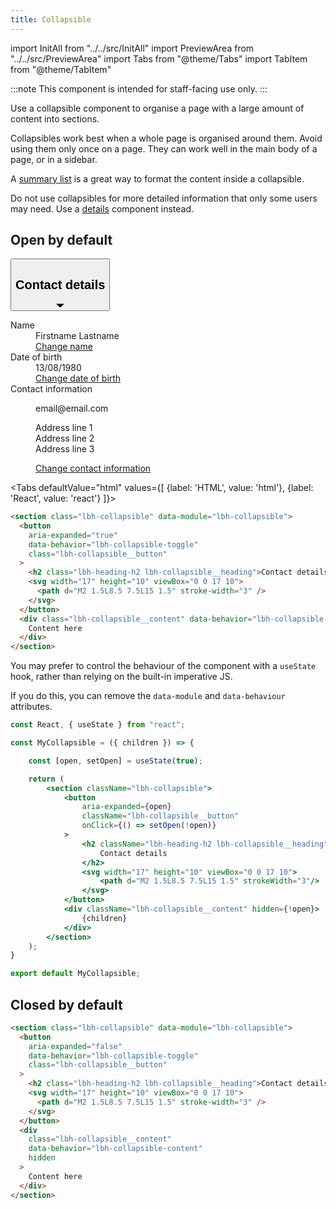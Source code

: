 ```yaml
---
title: Collapsible
---
```


import InitAll from "../../src/InitAll"
import PreviewArea from "../../src/PreviewArea"
import Tabs from "@theme/Tabs"
import TabItem from "@theme/TabItem"

:::note
This component is intended for staff-facing use only.
:::

Use a collapsible component to organise a page with a large amount of content into sections.

Collapsibles work best when a whole page is organised around them. Avoid using them only once on a page. They can work well in the main body of a page, or in a sidebar.

A [summary list](/components/summary-list) is a great way to format the content inside a collapsible.

Do not use collapsibles for more detailed information that only some users may need. Use a [details](/components/details) component instead.

## Open by default

<InitAll>
<PreviewArea>
  <section data-one className="lbh-collapsible" data-module="lbh-collapsible">
      <button 
        aria-expanded="true" data-behavior="lbh-collapsible-toggle" className="lbh-collapsible__button"
      >
          <h2 className="lbh-heading-h2 lbh-collapsible__heading">Contact details</h2>
          <svg width="17" height="10" viewBox="0 0 17 10">
              <path d="M2 1.5L8.5 7.5L15 1.5" strokeWidth="3"/>
          </svg>
      </button>
      <div className="lbh-collapsible__content" data-behavior="lbh-collapsible-content">
          <dl class="govuk-summary-list lbh-summary-list">
          <div class="govuk-summary-list__row">
              <dt class="govuk-summary-list__key">Name</dt>
              <dd class="govuk-summary-list__value">Firstname Lastname</dd>
              <dd class="govuk-summary-list__actions">
              <a class="govuk-link" href="#">
                  Change<span class="govuk-visually-hidden"> name</span>
              </a>
              </dd>
          </div>
          <div class="govuk-summary-list__row">
              <dt class="govuk-summary-list__key">Date of birth</dt>
              <dd class="govuk-summary-list__value">13/08/1980</dd>
              <dd class="govuk-summary-list__actions">
              <a class="govuk-link" href="#">
                  Change<span class="govuk-visually-hidden"> date of birth</span>
              </a>
              </dd>
          </div>
          <div class="govuk-summary-list__row">
              <dt class="govuk-summary-list__key">Contact information</dt>
              <dd class="govuk-summary-list__value">
              <p class="govuk-body">email@email.com</p>
              <p class="govuk-body">
                  Address line 1<br />
                  Address line 2<br />
                  Address line 3
              </p>
              </dd>
              <dd class="govuk-summary-list__actions">
              <a class="govuk-link" href="#">
                  Change<span class="govuk-visually-hidden"> contact information</span>
              </a>
              </dd>
          </div>
          </dl>
      </div>
  </section>
  </PreviewArea>
</InitAll>

<Tabs
defaultValue="html"
values={[
{label: 'HTML', value: 'html'},
{label: 'React', value: 'react'}
]}>
<TabItem value="html">

```html
<section class="lbh-collapsible" data-module="lbh-collapsible">
  <button
    aria-expanded="true"
    data-behavior="lbh-collapsible-toggle"
    class="lbh-collapsible__button"
  >
    <h2 class="lbh-heading-h2 lbh-collapsible__heading">Contact details</h2>
    <svg width="17" height="10" viewBox="0 0 17 10">
      <path d="M2 1.5L8.5 7.5L15 1.5" stroke-width="3" />
    </svg>
  </button>
  <div class="lbh-collapsible__content" data-behavior="lbh-collapsible-content">
    Content here
  </div>
</section>
```

</TabItem>
<TabItem value="react">

You may prefer to control the behaviour of the component with a `useState` hook, rather than relying on the built-in imperative JS.

If you do this, you can remove the `data-module` and `data-behaviour` attributes.

```jsx
const React, { useState } from "react";

const MyCollapsible = ({ children }) => {

    const [open, setOpen] = useState(true);

    return (
        <section className="lbh-collapsible">
            <button
                aria-expanded={open}
                className="lbh-collapsible__button"
                onClick={() => setOpen(!open)}
            >
                <h2 className="lbh-heading-h2 lbh-collapsible__heading">
                    Contact details
                </h2>
                <svg width="17" height="10" viewBox="0 0 17 10">
                    <path d="M2 1.5L8.5 7.5L15 1.5" strokeWidth="3"/>
                </svg>
            </button>
            <div className="lbh-collapsible__content" hidden={!open}>
                {children}
            </div>
        </section>
    );
}

export default MyCollapsible;
```

</TabItem>

</Tabs>

## Closed by default

```html
<section class="lbh-collapsible" data-module="lbh-collapsible">
  <button
    aria-expanded="false"
    data-behavior="lbh-collapsible-toggle"
    class="lbh-collapsible__button"
  >
    <h2 class="lbh-heading-h2 lbh-collapsible__heading">Contact details</h2>
    <svg width="17" height="10" viewBox="0 0 17 10">
      <path d="M2 1.5L8.5 7.5L15 1.5" stroke-width="3" />
    </svg>
  </button>
  <div
    class="lbh-collapsible__content"
    data-behavior="lbh-collapsible-content"
    hidden
  >
    Content here
  </div>
</section>
```

